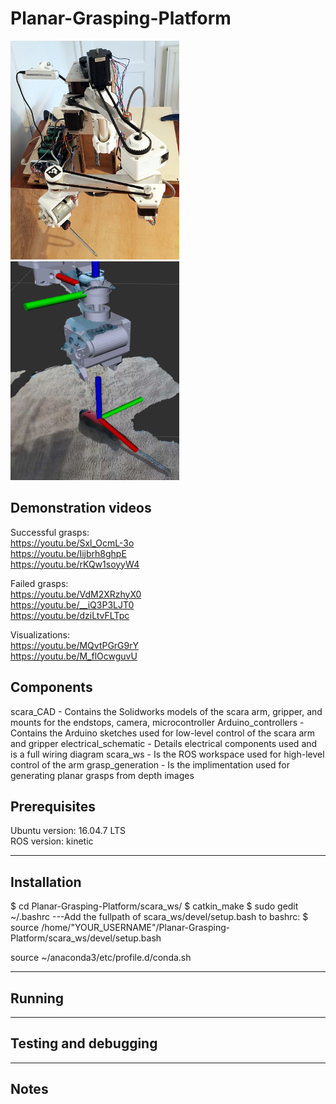 # Planar-Grasping-Platform

<p float="left">
<img src="/intro_shot.jpg" width="270" height="350">
<img src="/pregrasp.jpg" width="270" height="350">
</p>

## Demonstration videos

Successful grasps:  
https://youtu.be/Sxl_OcmL-3o  
https://youtu.be/Iijbrh8ghpE  
https://youtu.be/rKQw1soyyW4  

Failed grasps:  
https://youtu.be/VdM2XRzhyX0  
https://youtu.be/__iQ3P3LJT0  
https://youtu.be/dziLtvFLTpc  

Visualizations:  
https://youtu.be/MQvtPGrG9rY  
https://youtu.be/M_flOcwguvU

## Components
scara_CAD 		- Contains the Solidworks models of the scara arm, gripper, and mounts for the endstops, camera, microcontroller
Arduino_controllers	- Contains the Arduino sketches used for low-level control of the scara arm and gripper
electrical_schematic	- Details electrical components used and is a full wiring diagram
scara_ws		- Is the ROS workspace used for high-level control of the arm
grasp_generation	- Is the implimentation used for generating planar grasps from depth images

## Prerequisites
Ubuntu   version: 16.04.7 LTS  
ROS    	 version: kinetic  
_________________________________________________________________________________
## Installation
$ cd Planar-Grasping-Platform/scara_ws/
$ catkin_make
$ sudo gedit ~/.bashrc
---Add the fullpath of scara_ws/devel/setup.bash to bashrc:
$ source /home/"YOUR_USERNAME"/Planar-Grasping-Platform/scara_ws/devel/setup.bash


source ~/anaconda3/etc/profile.d/conda.sh
__________________________________________________________________________________
## Running
__________________________________________________________________________________  
## Testing and debugging    
__________________________________________________________________________________
## Notes
